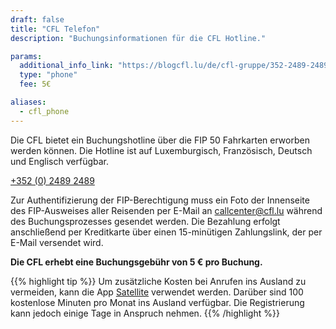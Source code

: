 ```yaml
---
draft: false
title: "CFL Telefon"
description: "Buchungsinformationen für die CFL Hotline."

params:
  additional_info_link: "https://blogcfl.lu/de/cfl-gruppe/352-2489-2489-haben-sie-fragen-wenden-sie-sich-an-uns-unter-dieser-nummer"
  type: "phone"
  fee: 5€

aliases:
  - cfl_phone
---
```


Die CFL bietet ein Buchungshotline über die FIP 50 Fahrkarten erworben werden können. Die Hotline ist auf Luxemburgisch, Französisch, Deutsch und Englisch verfügbar.

[+352 (0) 2489 2489](tel:+35224892489)

Zur Authentifizierung der FIP-Berechtigung muss ein Foto der Innenseite des FIP-Ausweises aller Reisenden per E-Mail an [callcenter@cfl.lu](mailto:callcenter@cfl.lu) während des Buchungsprozesses gesendet werden. Die Bezahlung erfolgt anschließend per Kreditkarte über einen 15-minütigen Zahlungslink, der per E-Mail versendet wird.

**Die CFL erhebt eine Buchungsgebühr von 5 € pro Buchung.**

{{% highlight tip %}}
Um zusätzliche Kosten bei Anrufen ins Ausland zu vermeiden, kann die App [Satellite](https://www.satellite.me/) verwendet werden. Darüber sind 100 kostenlose Minuten pro Monat ins Ausland verfügbar. Die Registrierung kann jedoch einige Tage in Anspruch nehmen.
{{% /highlight %}}
